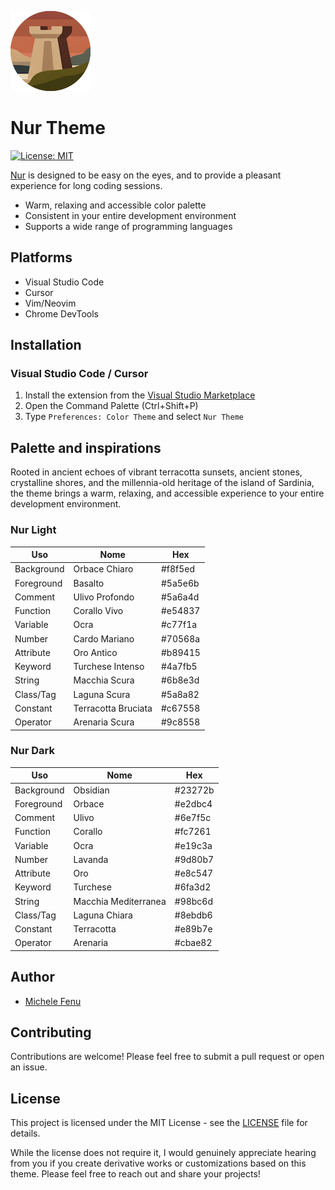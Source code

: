 ![](./assets/images/icon.png)

# Nur Theme

[![License: MIT](https://img.shields.io/badge/License-MIT-blue.svg)](https://opensource.org/licenses/MIT)

[Nur](https://nur.fenu.dev) is designed to be easy on the eyes, and to provide a pleasant experience for long coding sessions.

- Warm, relaxing and accessible color palette
- Consistent in your entire development environment
- Supports a wide range of programming languages

## Platforms

- Visual Studio Code
- Cursor
- Vim/Neovim
- Chrome DevTools

## Installation

### Visual Studio Code / Cursor

1. Install the extension from the [Visual Studio Marketplace](https://marketplace.visualstudio.com/items?itemName=michelefenu.nur-theme)
2. Open the Command Palette (Ctrl+Shift+P)
3. Type `Preferences: Color Theme` and select `Nur Theme`



## Palette and inspirations

Rooted in ancient echoes of vibrant terracotta sunsets, ancient stones, crystalline shores, and the millennia-old heritage of the island of Sardinia, the theme brings a warm, relaxing, and accessible experience to your entire development environment.

### Nur Light

| Uso        | Nome                   | Hex       |
|------------|------------------------|-----------|
| Background | Orbace Chiaro          | #f8f5ed |
| Foreground | Basalto                | #5a5e6b |
| Comment    | Ulivo Profondo         | #5a6a4d |
| Function   | Corallo Vivo           | #e54837 |
| Variable   | Ocra                   | #c77f1a |
| Number     | Cardo Mariano          | #70568a |
| Attribute  | Oro Antico             | #b89415 |
| Keyword    | Turchese Intenso       | #4a7fb5 |
| String     | Macchia Scura          | #6b8e3d |
| Class/Tag  | Laguna Scura           | #5a8a82 |
| Constant   | Terracotta Bruciata    | #c67558 |
| Operator   | Arenaria Scura         | #9c8558 |

### Nur Dark

| Uso        | Nome                 | Hex     |
|------------|----------------------|---------|
| Background | Obsidian             | #23272b |
| Foreground | Orbace               | #e2dbc4 |
| Comment    | Ulivo                | #6e7f5c |
| Function   | Corallo              | #fc7261 |
| Variable   | Ocra                 | #e19c3a |
| Number     | Lavanda              | #9d80b7 |
| Attribute  | Oro                  | #e8c547 |
| Keyword    | Turchese             | #6fa3d2 |
| String     | Macchia Mediterranea | #98bc6d |
| Class/Tag  | Laguna Chiara        | #8ebdb6 |
| Constant   | Terracotta           | #e89b7e |
| Operator   | Arenaria             | #cbae82 |

## Author

- [Michele Fenu](https://fenu.dev)

## Contributing

Contributions are welcome! Please feel free to submit a pull request or open an issue.

## License

This project is licensed under the MIT License - see the [LICENSE](LICENSE) file for details.

While the license does not require it, I would genuinely appreciate hearing from you if you create derivative works or customizations based on this theme. Please feel free to reach out and share your projects!
